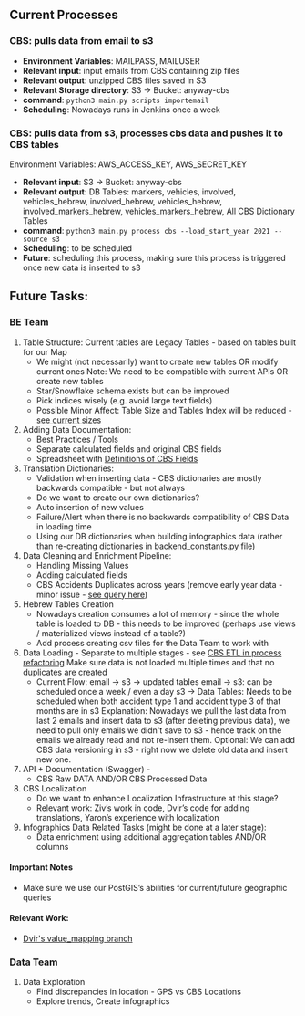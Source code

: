 ## Current Processes

### CBS: pulls data from email to s3
- **Environment Variables**: MAILPASS, MAILUSER
- **Relevant input**: input emails from CBS containing zip files
- **Relevant output**: unzipped CBS files saved in S3
- **Relevant Storage directory**: S3 -> Bucket: anyway-cbs
- **command**: `python3 main.py scripts importemail`
- **Scheduling**: Nowadays runs in Jenkins once a week

### CBS: pulls data from s3, processes cbs data and pushes it to CBS tables
Environment Variables: AWS_ACCESS_KEY, AWS_SECRET_KEY
- **Relevant input**: S3 -> Bucket: anyway-cbs
- **Relevant output**: DB Tables: markers, vehicles, involved, vehicles_hebrew, involved_hebrew, vehicles_hebrew, involved_markers_hebrew, vehicles_markers_hebrew, All CBS Dictionary Tables
- **command**: `python3 main.py process cbs --load_start_year 2021 --source s3`
- **Scheduling**: to be scheduled
- **Future**: scheduling this process, making sure this process is triggered once new data is inserted to s3

## Future Tasks:

### BE Team
1. Table Structure: Current tables are Legacy Tables - based on tables built for our Map
   - We might (not necessarily) want to create new tables OR modify current ones
     Note: We need to be compatible with current APIs OR create new tables
   - Star/Snowflake schema exists but can be improved
   - Pick indices wisely (e.g. avoid large text fields)
   - Possible Minor Affect: Table Size and Tables Index will be reduced - [see current sizes](https://app.redash.io/hasadna/queries/833839/source)
2. Adding Data Documentation:
   - Best Practices / Tools
   - Separate calculated fields and original CBS fields
   - Spreadsheet with [Definitions of CBS Fields](https://docs.google.com/spreadsheets/d/1qaVV7NKXVYNmnxKZ4he2MKZDAjWPHiHfq-U5dcNZM5k)
3. Translation Dictionaries:
    - Validation when inserting data - CBS dictionaries are mostly backwards compatible - but not always
   - Do we want to create our own dictionaries?
   - Auto insertion of new values
   - Failure/Alert when there is no backwards compatibility of CBS Data in loading time
   - Using our DB dictionaries when building infographics data (rather than re-creating dictionaries in backend_constants.py file)
4. Data Cleaning and Enrichment Pipeline:
    - Handling Missing Values
    - Adding calculated fields  
    - CBS Accidents Duplicates across years (remove early year data - minor issue - [see query here](https://app.redash.io/hasadna/queries/834111/source))
5. Hebrew Tables Creation
    - Nowadays creation consumes a lot of memory - since the whole table is loaded to DB - this needs to be improved (perhaps use views / materialized views instead of a table?)
    - Add process creating csv files for the Data Team to work with
5. Data Loading - Separate to multiple stages - see [CBS ETL in process refactoring](https://docs.google.com/document/d/1LirLg1u7B3ekvcjetj6LhVExijVqctMZ83fJHUYzlrI/edit?usp=sharing)
   Make sure data is not loaded multiple times and that no duplicates are created
   - Current Flow: email -> s3 -> updated tables
     email -> s3: can be scheduled once a week / even a day
     s3 -> Data Tables: Needs to be scheduled when both accident type 1 and accident type 3 of that months are in s3
     Explanation: Nowadays we pull the last data from last 2 emails and insert data to s3 (after deleting previous data), we need to pull only emails we didn't save to s3 - hence track on the emails we already read and not re-insert them.
     Optional: We can add CBS data versioning in s3 - right now we delete old data and insert new one.
6. API + Documentation (Swagger) - 
   - CBS Raw DATA AND/OR CBS Processed Data
7. CBS Localization
   - Do we want to enhance Localization Infrastructure at this stage? 
   - Relevant work: Ziv’s work in code, Dvir’s code for adding translations, Yaron’s experience with localization
8. Infographics Data Related Tasks (might be done at a later stage):
   - Data enrichment using additional aggregation tables AND/OR columns

#### Important Notes
- Make sure we use our PostGIS’s abilities for current/future geographic queries

#### Relevant Work:
- [Dvir's value_mapping branch](https://github.com/dvirein/anyway-backend/tree/value_mapping)

### Data Team
1. Data Exploration
   - Find discrepancies in location - GPS vs CBS Locations
   - Explore trends, Create infographics